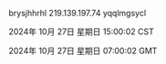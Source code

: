 brysjhhrhl 219.139.197.74 yqqlmgsycl

2024年 10月 27日 星期日 15:00:02 CST

2024年 10月 27日 星期日 07:00:02 GMT
